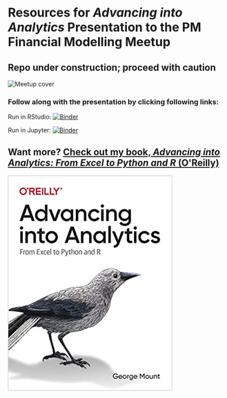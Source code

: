 # Resources for _Advancing into Analytics_ Presentation to the PM Financial Modelling Meetup


## Repo under construction; proceed with caution

![Meetup cover](aina-ps-meetup-aus.png)


### Follow along with the presentation by clicking following links: 

Run in RStudio: [![Binder](https://mybinder.org/badge_logo.svg)](https://mybinder.org/v2/gh/stringfestdata/advancing-into-analytics-ps-meetup/HEAD?urlpath=rstudio)

Run in Jupyter: [![Binder](https://mybinder.org/badge_logo.svg)](https://mybinder.org/v2/gh/stringfestdata/advancing-into-analytics-ps-meetup/HEAD)



## Want more? [Check out my book, _Advancing into Analytics: From Excel to Python and R_ (O'Reilly)](http://georgejmount.com/book/)

![Book cover](images/cover.jpg)
